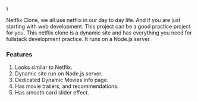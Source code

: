 

)

Netflix Clone, we all use netflix in our day to day life. And if you are just starting with web development. This project can be a good practice project for you. This netflix clone is a dynamic site and has everything you need for fullstack development practice. It runs on a Node.js server.

### Features

1. Looks similar to Netflix.
2. Dynamic site run on Node.js server.
3. Dedicated Dynamic Movies Info page.
4. Has movie trailers, and recommendations.
5. Has smooth card slider effect.

